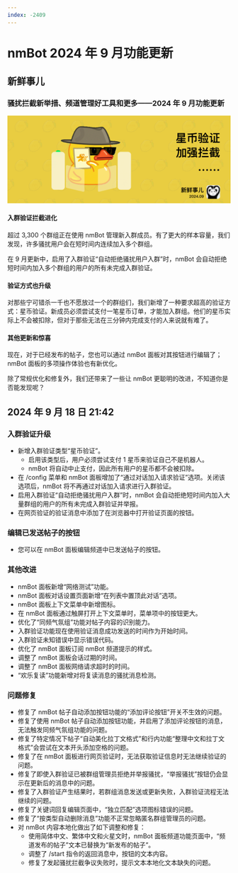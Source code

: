 ```yaml
---
index: -2409
---
```


# nmBot 2024 年 9 月功能更新

## 新鲜事儿
### 骚扰拦截新举措、频道管理好工具和更多——2024 年 9 月功能更新

![](../img/update-pictures/nmbot-2409.png)

#### 入群验证拦截进化

超过 3,300 个群组正在使用 nmBot 管理新入群成员。有了更大的样本容量，我们发现，许多骚扰用户会在短时间内连续加入多个群组。

在 9 月更新中，启用了入群验证“自动拒绝骚扰用户入群”时，nmBot 会自动拒绝短时间内加入多个群组的用户的所有未完成入群验证。

#### 验证方式也升级

对那些宁可错杀一千也不愿放过一个的群组们，我们新增了一种要求超高的验证方式：星币验证。新成员必须尝试支付一笔星币订单，才能加入群组。他们的星币实际上不会被扣除，但对于那些无法在三分钟内完成支付的人来说就有难了。

#### 其他更新和惊喜

现在，对于已经发布的帖子，您也可以通过 nmBot 面板对其按钮进行编辑了；nmBot 面板的多项操作体验也有新优化。

除了常规优化和修复外，我们还带来了一些让 nmBot 更聪明的改进，不知道你是否能发现呢？

## 2024 年 9 月 18 日 21:42
### 入群验证升级

- 新增入群验证类型“星币验证”。
    - 启用该类型后，用户必须尝试支付 1 星币来验证自己不是机器人。
    - nmBot 将自动中止支付，因此所有用户的星币都不会被扣除。
- 在 /config 菜单和 nmBot 面板增加了“通过对话加入请求验证”选项。关闭该选项后，nmBot 将不再通过对话加入请求进行入群验证。
- 启用入群验证“自动拒绝骚扰用户入群”时，nmBot 会自动拒绝短时间内加入大量群组的用户的所有未完成入群验证并举报。
- 在网页验证的验证消息中添加了在浏览器中打开验证页面的按钮。

### 编辑已发送帖子的按钮

- 您可以在 nmBot 面板编辑频道中已发送帖子的按钮。

### 其他改进

- nmBot 面板新增“网络测试”功能。
- nmBot 面板对话设置页面新增“在列表中置顶此对话”选项。
- nmBot 面板上下文菜单中新增图标。
- 在 nmBot 面板通过触屏打开上下文菜单时，菜单项中的按钮更大。
- 优化了“同频气氛组”功能对帖子内容的识别能力。
- 入群验证功能现在使用验证消息成功发送的时间作为开始时间。
- 入群验证未知错误中显示错误代码。
- 优化了 nmBot 面板订阅 nmBot 频道提示的样式。
- 调整了 nmBot 面板会话过期的时间。
- 调整了 nmBot 面板网络请求超时的时间。
- “欢乐复读”功能新增对将复读消息的骚扰消息检测。

### 问题修复

- 修复了 nmBot 帖子自动添加按钮功能的“添加评论按钮”开关不生效的问题。
- 修复了使用 nmBot 帖子自动添加按钮功能，并启用了添加评论按钮的消息，无法触发同频气氛组功能的问题。
- 修复了特定情况下帖子“自动美化拉丁文格式”和行内功能“整理中文和拉丁文格式”会尝试在文本开头添加空格的问题。
- 修复了在 nmBot 面板进行网页验证时，无法获取验证信息时无法继续验证的问题。
- 修复了即使入群验证已被群组管理员拒绝并举报骚扰，“举报骚扰”按钮仍会显示在更新后的消息中的问题。
- 修复了入群验证产生结果时，若群组消息发送或更新失败，入群验证流程无法继续的问题。
- 修复了关键词回复编辑页面中，“独立匹配”选项图标错误的问题。
- 修复了“按类型自动删除消息”功能不正常忽略匿名群组管理员的问题。
- 对 nmBot 内容本地化做出了如下调整和修复：
    - 使用简体中文、繁体中文和火星文时，nmBot 面板频道功能页面中，“频道发布的帖子”文本已替换为“新发布的帖子”。
    - 调整了 /start 指令的返回消息中，按钮的文本内容。
    - 修复了发起骚扰拦截争议失败时，提示文本本地化文本缺失的问题。
